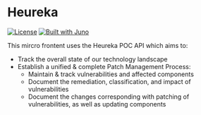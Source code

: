 # Heureka

[![License](https://img.shields.io/badge/License-Apache%202.0-blue.svg)](LICENSE)
[![Built with Juno](https://cloudoperators.github.io/juno/built-with-juno.svg)](https://github.com/cloudoperators/juno)

This mircro frontent uses the Heureka POC API which aims to:

- Track the overall state of our technology landscape
- Establish a unified & complete Patch Management Process:
  - Maintain & track vulnerabilities and affected components
  - Document the remediation, classification, and impact of vulnerabilities
  - Document the changes corresponding with patching of vulnerabilities, as well as updating components
